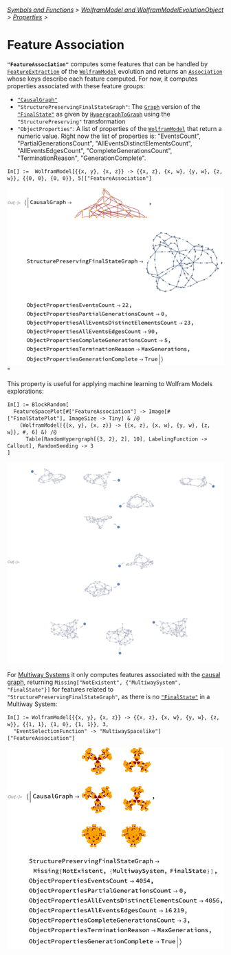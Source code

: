 ###### [Symbols and Functions](/README.md#symbols-and-functions) > [WolframModel and WolframModelEvolutionObject](../WolframModelAndWolframModelEvolutionObject.md) > [Properties](../WolframModelAndWolframModelEvolutionObject.md#properties) >

# Feature Association

**`"FeatureAssociation"`** computes some features that can be handled by
[`FeatureExtraction`](https://reference.wolfram.com/language/ref/FeatureExtraction.html)
of the [`WolframModel`](/Documentation/SymbolsAndFunctions/WolframModelAndWolframModelEvolutionObject/WolframModelAndWolframModelEvolutionObject.md)
evolution and returns
an [`Association`](https://reference.wolfram.com/language/ref/Association.html) whose keys describe each feature
computed.
For now, it computes properties associated with these feature groups:

- [`"CausalGraph"`](/Documentation/SymbolsAndFunctions/WolframModelAndWolframModelEvolutionObject/Properties/CausalGraphs.md)
- `"StructurePreservingFinalStateGraph"`: The [`Graph`](https://reference.wolfram.com/language/ref/Graph.html)
version of
the [`"FinalState"`](/Documentation/SymbolsAndFunctions/WolframModelAndWolframModelEvolutionObject/Properties/States.md)
as given by [`HypergraphToGraph`](/Documentation/SymbolsAndFunctions/UtilityFunctions/HypergraphToGraph.md) using the
`"StructurePreserving"` transformation
- `"ObjectProperties"`: A list of properties of the [`WolframModel`](/Documentation/SymbolsAndFunctions/WolframModelAndWolframModelEvolutionObject/WolframModelAndWolframModelEvolutionObject.md)
that return a numeric value. Right now the list of properties is: "EventsCount",
"PartialGenerationsCount", "AllEventsDistinctElementsCount", "AllEventsEdgesCount",
"CompleteGenerationsCount", "TerminationReason", "GenerationComplete".

```wl
In[] :=  WolframModel[{{x, y}, {x, z}} -> {{x, z}, {x, w}, {y, w}, {z, w}}, {{0, 0}, {0, 0}}, 5]["FeatureAssociation"]
```

<img src="/Documentation/Images/FeatureAssociationExample-01.png" width="621.0">"

This property is useful for applying machine learning to Wolfram Models explorations:

```wl
In[] := BlockRandom[
  FeatureSpacePlot[#["FeatureAssociation"] -> Image[#["FinalStatePlot"], ImageSize -> Tiny] & /@
    (WolframModel[{{x, y}, {x, z}} -> {{x, z}, {x, w}, {y, w}, {z, w}}, #, 6] &) /@
      Table[RandomHypergraph[{3, 2}, 2], 10], LabelingFunction -> Callout], RandomSeeding -> 3
]
```

<img src="/Documentation/Images/FeatureAssociationFeatureSpacePlot.png" width="684.6">

For [Multiway Systems](/Documentation/SymbolsAndFunctions/WolframModelAndWolframModelEvolutionObject/Properties/MultiwayQ.md)
it only computes features associated with
the [causal graph](/Documentation/SymbolsAndFunctions/WolframModelAndWolframModelEvolutionObject/Properties/CausalGraphs.md),
returning `Missing["NotExistent", {"MultiwaySystem", "FinalState"}]` for features related to
`"StructurePreservingFinalStateGraph"`, as there is
no [`"FinalState"`](/Documentation/SymbolsAndFunctions/WolframModelAndWolframModelEvolutionObject/Properties/States.md)
in a Multiway System:

```wl
In[] := WolframModel[{{x, y}, {x, z}} -> {{x, z}, {x, w}, {y, w}, {z, w}}, {{1, 1}, {1, 0}, {1, 1}}, 3,
  "EventSelectionFunction" -> "MultiwaySpacelike"]["FeatureAssociation"]
```

<img src="/Documentation/Images/FeatureAssociationExample-02.png" width="555.0">
